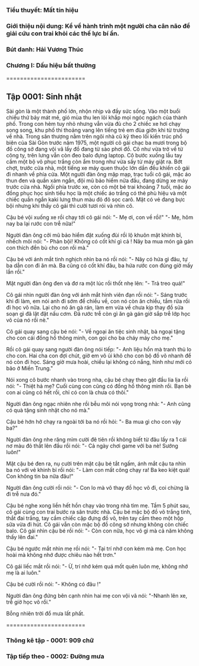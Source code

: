 ### Tiểu thuyết: Mất tín hiệu
### Giới thiệu nội dung: Kể về hành trình một người cha cân não để giải cứu con trai khỏi các thế lực bí ẩn.
### Bút danh: Hải Vương Thúc
### Chương I: Dấu hiệu bất thường

=======================

## Tập 0001: Sinh nhật

Sài gòn là một thành phố lớn, nhộn nhịp và đầy sức sống. Vào một buổi chiều thứ bảy mát mẻ, gió mùa thu len lỏi khắp mọi ngóc ngách của thành phố. Trong con hẻm tuy nhỏ nhưng vẫn vừa đủ cho 2 chiếc xe hơi chạy song song, khu phố thi thoảng vang lên tiếng trẻ em đùa giỡn khi từ trường về nhà. Trong sân thượng nằm trên ngôi nhà cũ kỹ theo lối kiến trúc phổ biên của Sài Gòn trước năm 1975, một người cô gái chạc ba mươi trong bộ đồ công sở đang vội vã lấy đồ đang từ sào phơi đồ. Cô như vừa trở về từ công ty, trên lưng vẫn còn đeo balo đựng laptop. Cô bước xuống lầu tay cầm một bộ võ phục trắng còn ẩm trong như vừa sấy từ máy giặt ra.
Bớt chợt, trước cửa nhà, một tiếng xe máy quen thuộc lớn dần đều khiến cô gái đi nhanh về phía cửa. Một người đàn ông mập mạp, trạc tuổi cô gái, mặc áo thun đen và quần xám ngắn, đội mũ bảo hiểm nửa đầu, đang dừng xe máy trước cửa nhà. Ngồi phía trước xe, còn có một bé trai khoảng 7 tuổi, mặc áo đồng phục học sinh tiểu học là một chiếc áo trắng có thẻ phù hiệu và một chiếc quần ngắn kaki lưng thun màu đỏ đô sọc carô. Mặt có vẻ đang bực bội nhưng khi thấy cô gái thì cười tươi rói và nhìn cô.

Cậu bé vội xuống xe rồi chạy tới cô gái nói:
 "- Mẹ ơi, con về rồi!"
 "- Mẹ, hôm nay ba lại rước con trễ nữa!"

Người đàn ông cởi mũ bảo hiểm đặt xuống đùi rồi lộ khuôn mặt khinh bỉ, nhếch môi nói:
 "- Phản bội! Không có cốt khí gì cả ! Nãy ba mua món gà gán con thích đền bù cho con rồi mà."

Cậu bé với ánh mắt tinh nghịch nhìn ba nó rồi nói:
 "- Nãy có hứa gì đâu, tự ba dẫn con đi ăn mà. Ba cũng có cốt khí đâu, ba hứa rước con đúng giờ mấy lần rồi."

Mặt người đàn ông đen và đơ ra một lúc rồi thốt nhẹ lên:
 "- Trả treo quá!"

Cô gái nhìn người đàn ông với ánh mắt hình viên đạn rồi nói:
 "- Sáng trước khi đi làm, em nói anh đi sớm để chiều về, con nó còn ăn chiều, tắm rửa rồi đi học võ nữa. Lại cho nó ăn gà rán, làm em vừa về chưa kịp thay đồ sửa soạn gì đã lật đật nấu cơm. Đã rước trễ còn gì ăn gà gán giờ sắp trễ lớp học võ của nó rồi nè."

Cô gái quay sang cậu bé nói:
 "- Về ngoại ăn tiệc sinh nhật, bà ngoại tặng cho con cái đồng hồ thông minh, con gọi cho ba cháy máy cho mẹ."

Rồi cô gái quay sang người đàn ông nói tiếp:
 "- Anh liệu hồn mà tranh thủ lo cho con. Hai cha con đợi chút, giờ em vô ủi khô cho con bộ đồ võ nhanh để nó còn đi học. Sáng giờ mưa hoài, chiều lại không có nắng, hình như mới có bão ở Miền Trung."

Nói xong cô bước nhanh vào trong nha, cậu bé chạy theo gật đầu lia lịa rồi nói:
 "- Thiệt hả mẹ? Cuối cùng con cũng có đồng hồ thông minh rồi. Bạn bè con ai cũng có hết rồi, chỉ có con là chưa có thôi."

Người đàn ông ngạc nhiên nhẹ rồi bễu môi nói vọng trong nhà:
 "- Anh cũng có quà tặng sinh nhật cho nó mà."

Cậu bé hớn hở chạy ra ngoài tới ba nó rồi hỏi:
 "- Ba mua gì cho con vậy ba?"

Người đàn ông nhe răng mỉm cười đê tiên rồi không biết từ đâu lấy ra 1 cái nơ màu đỏ thắt lên đầu rồi nói:
 "- Cả ngày chơi game với ba nè! Sướng luôn!"

Mặt cậu bé đen ra, nụ cười trên mặt cậu bé tắt ngấm, ánh mắt cậu ta nhìn ba nó với vẻ khinh bỉ rồi nói:
 "- Làm con mất công chạy ra! Ba keo kiệt quá! Con không tin ba nữa đâu!"

Người đàn ông cười rồi nói:
 "- Con lo mà vô thay đồ học võ đi, coi chừng là đi trễ nưa đó."

Cậu bé nghe xong liền hết hồn chạy vào trong nhà tìm mẹ. Tầm 5 phút sau, cô gái cùng con trai bước ra sân trước nhà. Cậu bé mặc bộ đồ võ trắng tinh, thắt đai trắng, tay cầm chiếc cặp đựng đồ võ, trên tay cầm theo một hộp sữa vừa đi hút. Cô gái vẫn còn mặc bộ đồ công sở nhưng không còn chiếc balo. Cô gái nhìn cậu bé rồi nói:
 "- Còn con nữa, học võ gì mà cả năm không thấy lên đai."

Cậu bé ngước mắt nhìn mẹ rồi nói:
 "- Tại trí nhớ con kém mà mẹ. Con học hoài mà không nhớ được chiêu nào hết trơn."

Cô gái liếc mắt rồi nói:
 "- Ừ, trí nhớ kém quá mốt quên luôn mẹ, không nhớ mẹ là ai luôn."

Cậu bé cười rồi nói:
 "- Không có đâu !"

Người đàn ông đứng bên cạnh nhìn hai mẹ con vội vã nói:
 "-Nhanh lên xe, trễ giờ học võ rồi."

Bỗng nhiên trời đổ mưa lất phất.

=======================

### Thông kê tập - 0001: 909 chữ
### Tập tiếp theo - 0002: Đường mưa
